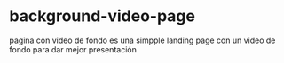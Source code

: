 # background-video-page
pagina con video de fondo
es una simpple landing page con un video de fondo para dar mejor presentación 
